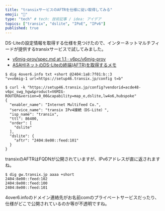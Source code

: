 ```yaml
---
title: "transixサービスのAFTRを仕様に従い取得してみる"
emoji: "🎉"
type: "tech" # tech: 技術記事 / idea: アイデア
topics: ["transix", "dslite", "IPoE", "IPv6"]
published: true
---
```


DS-Liteの設定情報を取得する仕様を見つけたので、インターネットマルチフィードが提供するtransixサービスで試してみました。

* [v6mig-prov/spec.md at 1.1 · v6pc/v6mig-prov](https://github.com/v6pc/v6mig-prov/blob/1.1/spec.md)
* [ASAHIネットのDS-Liteの終端(AFTR)を取得するメモ](https://gist.github.com/stkchp/4daea9158439c32d7a70a255d51e568b)

```
$ dig 4over6.info txt +short @2404:1a8:7f01:b::3
"v=v6mig-1 url=https://setup46.transix.jp/config t=b"

$ curl -k "https://setup46.transix.jp/config?vendorid=acde48-v6pc_swg_hgw&product=V6MIG-ROUTER&version=0_00&capability=map_e,dslite,lw4o6,hubspoke"
{
  "enabler_name": "Internet Multifeed Co.",
  "service_name": "transix IPv4接続（DS-Lite）",
  "isp_name": "transix",
  "ttl": 86400,
  "order": [
    "dslite"
  ],
  "dslite": {
    "aftr": "2404:8e00::feed:101"
  }
}
```

transixのAFTRはFQDNが公開されていますが、IPv6アドレスが直に返されますね。

```
$ dig gw.transix.jp aaaa +short
2404:8e00::feed:102
2404:8e00::feed:100
2404:8e00::feed:101
```

4over6.infoのドメイン連絡先がお名前comのプライベートサービスだったり、仕様がどこで公開されているのか等が不透明ですね。
